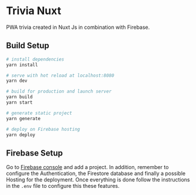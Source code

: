 # Trivia Nuxt

PWA trivia created in Nuxt Js in combination with Firebase.

## Build Setup
```bash
# install dependencies
yarn install

# serve with hot reload at localhost:8080
yarn dev

# build for production and launch server
yarn build
yarn start

# generate static project
yarn generate

# deploy on Firebase hosting
yarn deploy
```

## Firebase Setup
Go to [Firebase console](https://console.firebase.google.com/) and add a project.
In addition, remember to configure the Authentication, the Firestore database and finally a possible Hosting for the deployment.
Once everything is done follow the instructions in the <code>.env</code> file to configure this these features.
